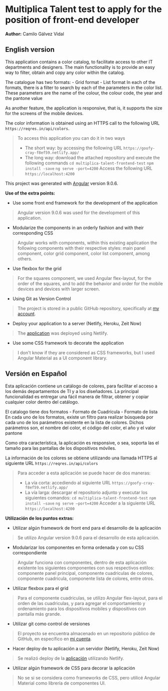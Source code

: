 # Multiplica Talent test to apply for the position of front-end developer

**Author:** Camilo Gálvez Vidal

## English version

This application contains a color catalog, to facilitate access to other IT departments and designers. The main functionality is to provide an easy way to filter, obtain and copy any color within the catalog.

The catalogue has two formats:
    - Grid format
    - List format
In each of the formats, there is a filter to search by each of the parameters in the color list. These parameters are the name of the colour, the colour code, the year and the pantone value

As another feature, the application is responsive, that is, it supports the size for the screens of the mobile devices.

The color information is obtained using an HTTPS call to the following URL `https://reqres.in/api/colors`.

>To access this application you can do it in two ways
>- The short way: by accessing the following URL `https://goofy-cray-f8ef59.netlify.app/`
>- The long way: download the attached repository and execute the following commands
>`cd multiplica-talent-frontend-test`
>`npm install -save`
>`ng serve -port=4200`
> Access the following URL `https://localhost:4200`

This project was generated with [Angular](https://github.com/angular/angular-cli) version 9.0.6.

**Use of the extra points:**
- Use some front end framework for the development of the application
> Angular version 9.0.6 was used for the development of this application.

- Modularize the components in an orderly fashion and with their corresponding CSS
> Angular works with components, within this existing application the following components with their respective styles: main panel component, color grid component, color list component, among others.

- Use flexbox for the grid
> For the squares component, we used Angular flex-layout, for the order of the squares, and to add the behavior and order for the mobile devices and devices with larger screen.

- Using Git as Version Control
> The project is stored in a public GitHub repository, specifically at [my account](https://github.com/cgalvezv/multiplica-talent-frontend-test-cgv).

- Deploy your application to a server (Netlify, Heroku, Zeit Now)
> The [application](https://goofy-cray-f8ef59.netlify.app/) was deployed using Netlify.

- Use some CSS framework to decorate the application
> I don't know if they are considered as CSS frameworks, but I used Angular Material as a UI component library.

## Versión en Español

Esta aplicación contiene un catálogo de colores, para facilitar el acceso a los demás departamentos de TI y a los diseñadores. La principal funcionalidad es entregar una fácil manera de filtrar, obtener y copiar cualquier color dentro del catálogo.

El catalogo tiene dos formatos
    - Formato de Cuadrícula
    - Formato de lista
En cada uno de los formatos, existe un filtro para realizar búsqueda por cada uno de los parámetros existente en la lista de colores. Dichos parámetros son, el nombre del color, el código del color, el año y el valor pantone

Como otra característica, la aplicación es responsive, o sea, soporta las el tamaño para las pantallas de los dispositivos móviles.

La información de los colores se obtiene utilizando una llamada HTTPS al siguiente URL `https://reqres.in/api/colors`

>Para acceder a esta aplicación se puede hacer de dos maneras:
>- La vía corta: accediendo al siguiente URL `https://goofy-cray-f8ef59.netlify.app/`
>- La vía larga: descargar el repositorio adjunto y executar los siguientes comandos:
>`cd multiplica-talent-frontend-test`
>`npm install —save`
>`ng serve —port=4200`
> Acceder a la siguiente URL `https://localhost:4200`

**Utilización de los puntos extras:**
- Utilizar algún framework de front end para el desarrollo de la aplicación
> Se utilizo Angular version 9.0.6 para el desarrollo de esta aplicación.

- Modularizar los componentes en forma ordenada y con su CSS correspondiente
> Angular funciona con componentes, dentro de esta aplicación existente los siguientes componentes con sus respectivos estilos: componente panel principal, componente cuadriculas de colores, componente cuadricula, componente lista de colores, entre otros.

- Utilizar flexbox para el grid
> Para el componente cuadriculas, se utilizo Angular flex-layout, para el orden de las cuadriculas, y para agregar el comportamiento y ordenamiento para los dispositivos mobiles y dispositivos con pantalla más grande.

- Utilizar git como control de versiones
> El proyecto se encuentra almacenado en un repositorio público de GitHub, en específico en [mi cuenta](https://github.com/cgalvezv/multiplica-talent-frontend-test-cgv).

- Hacer deploy de tu aplicación a un servidor (Netlify, Heroku, Zeit Now)
> Se realizó deploy de la [aplicación](https://goofy-cray-f8ef59.netlify.app/) utilizando Netlify.

- Utilizar algún framework de CSS para decorar la aplicación
> No se si se considera como frameworks de CSS, pero utilicé Angular Material como librería de componentes UI.

